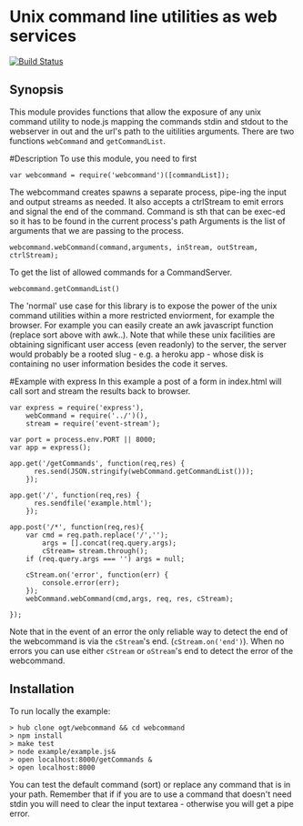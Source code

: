 Unix command line utilities as web services
==
[![Build Status](https://travis-ci.org/ogt/webcommand.png)](https://travis-ci.org/ogt/webcommand)

## Synopsis

This module provides functions that allow the exposure of any unix command utility to node.js mapping the commands stdin and stdout to the webserver in out and the url's path to the uitilities arguments.
There are two functions  `webCommand` and `getCommandList`. 

#Description
To use this module, you need to first
```
var webcommand = require('webcommand')([commandList]);
```

The webcommand creates spawns a separate process, pipe-ing the input and output  streams as needed. It also accepts 
a ctrlStream to emit errors and signal the end of the command.
Command is sth that can be exec-ed so it has to be found in the current process's path
Arguments is the list of arguments that we are passing to the process.
```
webcommand.webCommand(command,arguments, inStream, outStream, ctrlStream);
```

To get the list of allowed commands for a CommandServer.
```
webcommand.getCommandList()
```
The 'normal' use case for this library is to expose the power of the unix command utilities within a more restricted enviorment, for example the browser. For example you can easily create an awk javascript function (replace sort above with awk..). Note that while these unix facilities are obtaining significant user access (even readonly) to the server, the server would probably be a rooted slug - e.g. a heroku app - whose disk is containing no user information besides the code it serves.

#Example with express
In this example a post of a form in index.html will call sort and stream the results back to browser.

```
var express = require('express'),
    webCommand = require('../')(),
    stream = require('event-stream');

var port = process.env.PORT || 8000;
var app = express();

app.get('/getCommands', function(req,res) {
      res.send(JSON.stringify(webCommand.getCommandList()));
    });

app.get('/', function(req,res) {
      res.sendfile('example.html');
    });

app.post('/*', function(req,res){
    var cmd = req.path.replace('/','');
        args = [].concat(req.query.args);
        cStream= stream.through();
    if (req.query.args === '') args = null;

    cStream.on('error', function(err) {
        console.error(err);
    });
    webCommand.webCommand(cmd,args, req, res, cStream);

});
```
Note that in the event of an error the only reliable way to detect the end of the webcommand is via the `cStream`'s end. (`cStream.on('end')`). When no errors you can use either `cStream` or `oStream`'s end to detect the error of the webcommand.

## Installation 

To run locally the example:

    > hub clone ogt/webcommand && cd webcommand
    > npm install
    > make test
    > node example/example.js&
    > open localhost:8000/getCommands &
    > open localhost:8000 

You can test the default command (sort) or replace any command that is in your path. Remember that if if you are to use a command that doesn't need stdin you will need to clear the input textarea - otherwise you will get a pipe error.

